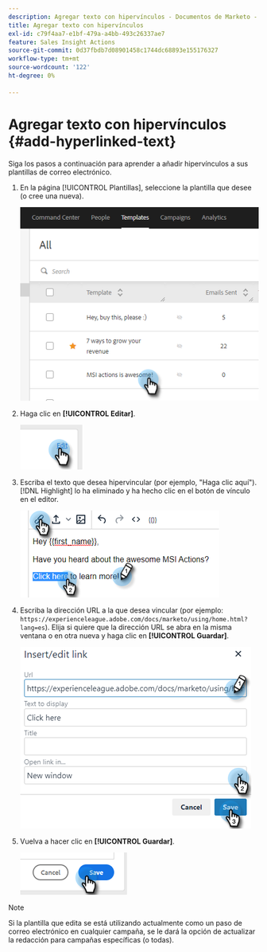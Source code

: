 ```yaml
---
description: Agregar texto con hipervínculos - Documentos de Marketo - Documentación del producto
title: Agregar texto con hipervínculos
exl-id: c79f4aa7-e1bf-479a-a4bb-493c26337ae7
feature: Sales Insight Actions
source-git-commit: 0d37fbdb7d08901458c1744dc68893e155176327
workflow-type: tm+mt
source-wordcount: '122'
ht-degree: 0%

---
```


# Agregar texto con hipervínculos {#add-hyperlinked-text}

Siga los pasos a continuación para aprender a añadir hipervínculos a sus plantillas de correo electrónico.

1. En la página [!UICONTROL Plantillas], seleccione la plantilla que desee (o cree una nueva).

   ![](assets/add-hyperlinked-text-1.png)

1. Haga clic en **[!UICONTROL Editar]**.

   ![](assets/add-hyperlinked-text-2.png)

1. Escriba el texto que desea hipervincular (por ejemplo, &quot;Haga clic aquí&quot;). [!DNL Highlight] lo ha eliminado y ha hecho clic en el botón de vínculo en el editor.

   ![](assets/add-hyperlinked-text-3.png)

1. Escriba la dirección URL a la que desea vincular (por ejemplo: `https://experienceleague.adobe.com/docs/marketo/using/home.html?lang=es`). Elija si quiere que la dirección URL se abra en la misma ventana o en otra nueva y haga clic en **[!UICONTROL Guardar]**.

   ![](assets/add-hyperlinked-text-4.png)

1. Vuelva a hacer clic en **[!UICONTROL Guardar]**.

   ![](assets/add-hyperlinked-text-5.png)

>[!NOTE]
>
>Si la plantilla que edita se está utilizando actualmente como un paso de correo electrónico en cualquier campaña, se le dará la opción de actualizar la redacción para campañas específicas (o todas).
